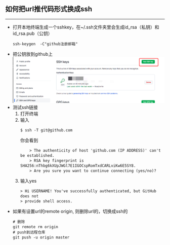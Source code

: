 ## 如何把url推代码形式换成ssh
***

- 打开本地终端生成一个sshkey，在~/.ssh文件夹里会生成id_rsa（私钥）和id_rsa.pub（公钥）
    ```shell
    ssh-keygen  -C"github注册邮箱"
    ```
- 把公钥放到github上
![新增ssh公钥](./assets/github%20add%20ssh%20button.png)
- 测试ssh链接
  1. 打开终端
  2. 输入
        ```shell
        $ ssh -T git@github.com
        ```
        你会看到
        ```shell
            > The authenticity of host 'github.com (IP ADDRESS)' can't be established.
            > RSA key fingerprint is SHA256:nThbg6kXUpJWGl7E1IGOCspRomTxdCARLviKw6E5SY8.
            > Are you sure you want to continue connecting (yes/no)?
        ```
   3. 输入yes
        ```shell
        > Hi USERNAME! You've successfully authenticated, but GitHub does not
        > provide shell access.
        ```
- 如果有设置url的remote origin, 则删除url的，切换成ssh的
    ```shell
    # 删除
    git remote rm origin
    # push到远程仓库
    git push -u origin master
    ```